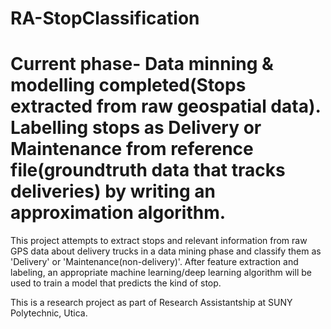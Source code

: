 # RA-StopClassification

# Current phase- Data minning & modelling completed(Stops extracted from raw geospatial data). Labelling stops as Delivery or Maintenance from reference file(groundtruth data that tracks deliveries) by writing an approximation algorithm.
This project attempts to extract stops and relevant information from raw GPS data about delivery trucks in a data mining phase and classify them as 'Delivery' or 'Maintenance(non-delivery)'. After feature extraction and labeling, an appropriate machine learning/deep learning algorithm will be used to train a model that predicts the kind of stop.

This is a research project as part of Research Assistantship at SUNY Polytechnic, Utica.
